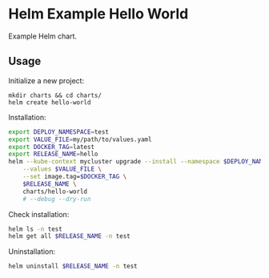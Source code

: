 # Helm Example Hello World

Example Helm chart.

## Usage
Initialize a new project:
```bash=
mkdir charts && cd charts/
helm create hello-world
```

Installation:
```bash
export DEPLOY_NAMESPACE=test
export VALUE_FILE=my/path/to/values.yaml
export DOCKER_TAG=latest
export RELEASE_NAME=hello
helm --kube-context mycluster upgrade --install --namespace $DEPLOY_NAMESPACE \
	--values $VALUE_FILE \
	--set image.tag=$DOCKER_TAG \
	$RELEASE_NAME \
	charts/hello-world
	# --debug --dry-run
```

Check installation:
```bash
helm ls -n test
helm get all $RELEASE_NAME -n test
```

Uninstallation:
```bash
helm uninstall $RELEASE_NAME -n test
```
